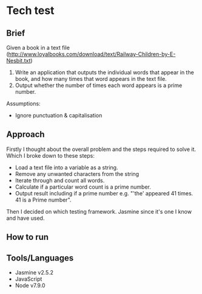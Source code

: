 # Tech test

## Brief
Given a book in a text file (http://www.loyalbooks.com/download/text/Railway-Children-by-E-Nesbit.txt)
1. Write an application that outputs the individual words that appear in the book, and how many times that word appears in the text file.
2. Output whether the number of times each word appears is a prime number.

Assumptions:
- Ignore punctuation & capitalisation

## Approach

Firstly I thought about the overall problem and the steps required to solve it. Which I broke down to these steps:
- Load a text file into a variable as a string.
- Remove any unwanted characters from the string
- Iterate through and count all words.
- Calculate if a particular word count is a prime number.
- Output result including if a prime number e.g. "'the' appeared 41 times. 41 is a Prime number".


Then I decided on which testing framework. Jasmine since it's one I know and have used.

## How to run

## Tools/Languages

- Jasmine v2.5.2
- JavaScript
- Node v7.9.0
